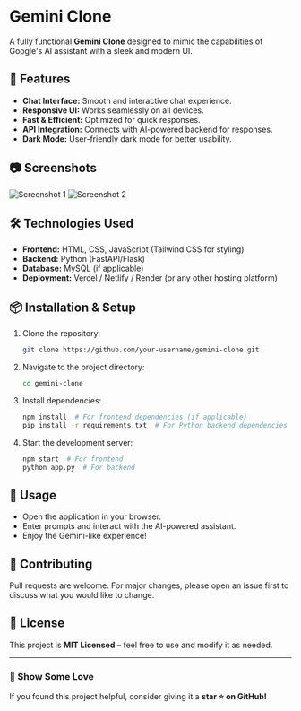 # Gemini Clone

A fully functional **Gemini Clone** designed to mimic the capabilities of Google's AI assistant with a sleek and modern UI.

## 🚀 Features
- **Chat Interface:** Smooth and interactive chat experience.
- **Responsive UI:** Works seamlessly on all devices.
- **Fast & Efficient:** Optimized for quick responses.
- **API Integration:** Connects with AI-powered backend for responses.
- **Dark Mode:** User-friendly dark mode for better usability.

## 📷 Screenshots
![Screenshot 1](link-to-screenshot-1)
![Screenshot 2](link-to-screenshot-2)

## 🛠️ Technologies Used
- **Frontend:** HTML, CSS, JavaScript (Tailwind CSS for styling)
- **Backend:** Python (FastAPI/Flask)
- **Database:** MySQL (if applicable)
- **Deployment:** Vercel / Netlify / Render (or any other hosting platform)

## 📦 Installation & Setup
1. Clone the repository:
   ```bash
   git clone https://github.com/your-username/gemini-clone.git
   ```
2. Navigate to the project directory:
   ```bash
   cd gemini-clone
   ```
3. Install dependencies:
   ```bash
   npm install  # For frontend dependencies (if applicable)
   pip install -r requirements.txt  # For Python backend dependencies
   ```
4. Start the development server:
   ```bash
   npm start  # For frontend
   python app.py  # For backend
   ```

## 🎯 Usage
- Open the application in your browser.
- Enter prompts and interact with the AI-powered assistant.
- Enjoy the Gemini-like experience!

## 🤝 Contributing
Pull requests are welcome. For major changes, please open an issue first to discuss what you would like to change.

## 📄 License
This project is **MIT Licensed** – feel free to use and modify it as needed.

---

### 🌟 Show Some Love
If you found this project helpful, consider giving it a **star ⭐ on GitHub!**
